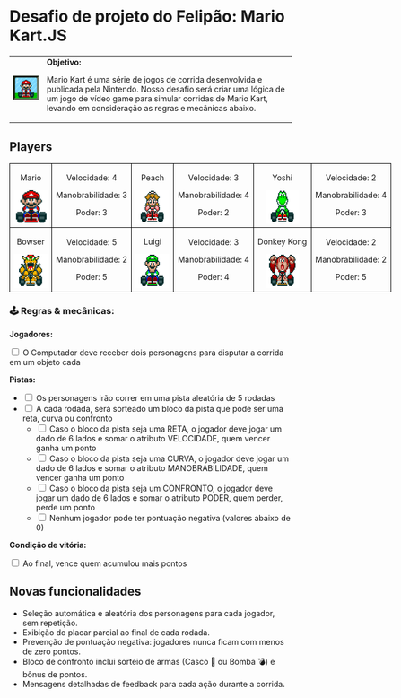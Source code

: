 <h1>Desafio de projeto do Felipão: Mario Kart.JS</h1>

  <table>
        <tr>
            <td>
                <img src="./docs/header.gif" alt="Mario Kart" width="200">
            </td>
            <td>
                <b>Objetivo:</b>
                <p>Mario Kart é uma série de jogos de corrida desenvolvida e publicada pela Nintendo. Nosso desafio será criar uma lógica de um jogo de vídeo game para simular corridas de Mario Kart, levando em consideração as regras e mecânicas abaixo.</p>
            </td>
        </tr>
    </table>

<h2>Players</h2>
<table style="border-collapse: collapse; width: 800px; margin: 0 auto;">
<tr>
<td style="border: 1px solid black; text-align: center;">
<p>Mario</p>
<img src="./docs/mario.gif" alt="Mario Kart" width="60" height="60">
</td>
<td style="border: 1px solid black; text-align: center;">
<p>Velocidade: 4</p>
<p>Manobrabilidade: 3</p>
<p>Poder: 3</p>
</td>
<td style="border: 1px solid black; text-align: center;">
<p>Peach</p>
<img src="./docs/peach.gif" alt="Mario Kart" width="60" height="60">
</td>
<td style="border: 1px solid black; text-align: center;">
<p>Velocidade: 3</p>
<p>Manobrabilidade: 4</p>
<p>Poder: 2</p>
</td>
<td style="border: 1px solid black; text-align: center;">
<p>Yoshi</p>
<img src="./docs/yoshi.gif" alt="Mario Kart" width="60" height="60">
</td>
<td style="border: 1px solid black; text-align: center;">
<p>Velocidade: 2</p>
<p>Manobrabilidade: 4</p>
<p>Poder: 3</p>
</td>
</tr>
<tr>
<td style="border: 1px solid black; text-align: center;">
<p>Bowser</p>
<img src="./docs/bowser.gif" alt="Mario Kart" width="60" height="60">
</td>
<td style="border: 1px solid black; text-align: center;">
<p>Velocidade: 5</p>
<p>Manobrabilidade: 2</p>
<p>Poder: 5</p>
</td>
<td style="border: 1px solid black; text-align: center;">
<p>Luigi</p>
<img src="./docs/luigi.gif" alt="Mario Kart" width="60" height="60">
</td>
<td style="border: 1px solid black; text-align: center;">
<p>Velocidade: 3</p>
<p>Manobrabilidade: 4</p>
<p>Poder: 4</p>
</td>
<td style="border: 1px solid black; text-align: center;">
<p>Donkey Kong</p>
<img src="./docs/dk.gif" alt="Mario Kart" width="60" height="60">
</td>
<td style="border: 1px solid black; text-align: center;">
<p>Velocidade: 2</p>
<p>Manobrabilidade: 2</p>
<p>Poder: 5</p>
</td>
</tr>
</table>

<p></p>

<h3>🕹️ Regras & mecânicas:</h3>

<b>Jogadores:</b>

<input type="checkbox" id="jogadores-item" />
<label for="jogadores-item">O Computador deve receber dois personagens para disputar a corrida em um objeto cada</label>

<b>Pistas:</b>

<ul>
  <li><input type="checkbox" id="pistas-1-item" /> <label for="pistas-1-item">Os personagens irão correr em uma pista aleatória de 5 rodadas</label></li>
  <li><input type="checkbox" id="pistas-2-item" /> <label for="pistas-2-item">A cada rodada, será sorteado um bloco da pista que pode ser uma reta, curva ou confronto</label>
    <ul>
      <li><input type="checkbox" id="pistas-2-1-item" /> <label for="pistas-2-1-item">Caso o bloco da pista seja uma RETA, o jogador deve jogar um dado de 6 lados e somar o atributo VELOCIDADE, quem vencer ganha um ponto</label></li>
      <li><input type="checkbox" id="pistas-2-2-item" /> <label for="pistas-2-2-item">Caso o bloco da pista seja uma CURVA, o jogador deve jogar um dado de 6 lados e somar o atributo MANOBRABILIDADE, quem vencer ganha um ponto</label></li>
      <li><input type="checkbox" id="pistas-2-3-item" /> <label for="pistas-2-3-item">Caso o bloco da pista seja um CONFRONTO, o jogador deve jogar um dado de 6 lados e somar o atributo PODER, quem perder, perde um ponto</label></li>
      <li><input type="checkbox" id="pistas-2-3-item" /> <label for="pistas-2-3-item">Nenhum jogador pode ter pontuação negativa (valores abaixo de 0)</label></li>
    </ul>
  </li>
</ul>

<b>Condição de vitória:</b>

<input type="checkbox" id="vitoria-item" />
<label for="vitoria-item">Ao final, vence quem acumulou mais pontos</label>

<h2>Novas funcionalidades</h2>

<ul>
  <li>Seleção automática e aleatória dos personagens para cada jogador, sem repetição.</li>
  <li>Exibição do placar parcial ao final de cada rodada.</li>
  <li>Prevenção de pontuação negativa: jogadores nunca ficam com menos de zero pontos.</li>
  <li>Bloco de confronto inclui sorteio de armas (Casco 🐢 ou Bomba 💣) e bônus de pontos.</li>
  <li>Mensagens detalhadas de feedback para cada ação durante a corrida.</li>
</ul>